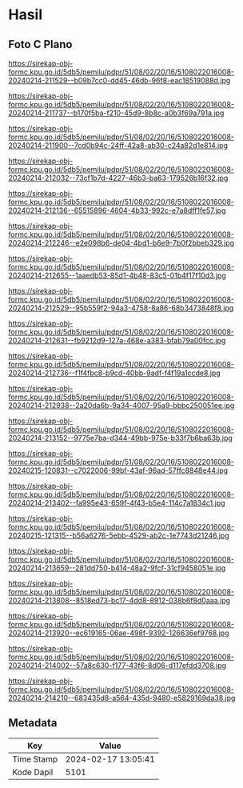 # Hasil

## Foto C Plano

https://sirekap-obj-formc.kpu.go.id/5db5/pemilu/pdpr/51/08/02/20/16/5108022016008-20240214-211529--b09b7cc0-dd45-46db-96f8-eac18519088d.jpg

https://sirekap-obj-formc.kpu.go.id/5db5/pemilu/pdpr/51/08/02/20/16/5108022016008-20240214-211737--b170f5ba-f210-45d9-8b8c-a0b3f69a791a.jpg

https://sirekap-obj-formc.kpu.go.id/5db5/pemilu/pdpr/51/08/02/20/16/5108022016008-20240214-211900--7cd0b94c-24ff-42a8-ab30-c24a82d1e814.jpg

https://sirekap-obj-formc.kpu.go.id/5db5/pemilu/pdpr/51/08/02/20/16/5108022016008-20240214-212032--73cf1b7d-4227-46b3-ba63-179526b16f32.jpg

https://sirekap-obj-formc.kpu.go.id/5db5/pemilu/pdpr/51/08/02/20/16/5108022016008-20240214-212136--65515896-4604-4b33-992c-e7a8dff1fe57.jpg

https://sirekap-obj-formc.kpu.go.id/5db5/pemilu/pdpr/51/08/02/20/16/5108022016008-20240214-212246--e2e098b6-de04-4bd1-b6e9-7b0f2bbeb329.jpg

https://sirekap-obj-formc.kpu.go.id/5db5/pemilu/pdpr/51/08/02/20/16/5108022016008-20240214-212655--1aaedb53-85d1-4b48-83c5-01b4f17f10d3.jpg

https://sirekap-obj-formc.kpu.go.id/5db5/pemilu/pdpr/51/08/02/20/16/5108022016008-20240214-212529--95b559f2-94a3-4758-8a86-68b3473848f8.jpg

https://sirekap-obj-formc.kpu.go.id/5db5/pemilu/pdpr/51/08/02/20/16/5108022016008-20240214-212631--fb9212d9-127a-468e-a383-bfab79a00fcc.jpg

https://sirekap-obj-formc.kpu.go.id/5db5/pemilu/pdpr/51/08/02/20/16/5108022016008-20240214-212736--f1f4fbc8-b9cd-40bb-9adf-f4f19a1ccde8.jpg

https://sirekap-obj-formc.kpu.go.id/5db5/pemilu/pdpr/51/08/02/20/16/5108022016008-20240214-212938--2a20da6b-9a34-4007-95a9-bbbc250051ee.jpg

https://sirekap-obj-formc.kpu.go.id/5db5/pemilu/pdpr/51/08/02/20/16/5108022016008-20240214-213152--9775e7ba-d344-49bb-975e-b33f7b6ba63b.jpg

https://sirekap-obj-formc.kpu.go.id/5db5/pemilu/pdpr/51/08/02/20/16/5108022016008-20240215-120831--c7022006-99bf-43af-96ad-57ffc8848e44.jpg

https://sirekap-obj-formc.kpu.go.id/5db5/pemilu/pdpr/51/08/02/20/16/5108022016008-20240214-213402--fa995e43-659f-4f43-b5e4-114c7a1834c1.jpg

https://sirekap-obj-formc.kpu.go.id/5db5/pemilu/pdpr/51/08/02/20/16/5108022016008-20240215-121315--b56a6276-5ebb-4529-ab2c-1e7743d21246.jpg

https://sirekap-obj-formc.kpu.go.id/5db5/pemilu/pdpr/51/08/02/20/16/5108022016008-20240214-213659--281dd750-b414-48a2-9fcf-31cf9458051e.jpg

https://sirekap-obj-formc.kpu.go.id/5db5/pemilu/pdpr/51/08/02/20/16/5108022016008-20240214-213808--8518ed73-bc17-4dd8-8912-038b6f8d0aaa.jpg

https://sirekap-obj-formc.kpu.go.id/5db5/pemilu/pdpr/51/08/02/20/16/5108022016008-20240214-213920--ec619165-06ae-498f-9392-126636ef9768.jpg

https://sirekap-obj-formc.kpu.go.id/5db5/pemilu/pdpr/51/08/02/20/16/5108022016008-20240214-214002--57a8c630-f177-43f6-8d06-d117efdd3708.jpg

https://sirekap-obj-formc.kpu.go.id/5db5/pemilu/pdpr/51/08/02/20/16/5108022016008-20240214-214210--683435d8-a564-435d-9480-e5829169da38.jpg


## Metadata

| Key        | Value               |
| ---------- | ------------------- |
| Time Stamp | 2024-02-17 13:05:41 |
| Kode Dapil | 5101                |



